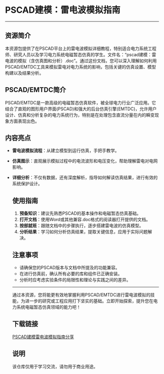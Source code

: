 # PSCAD建模：雷电波模拟指南

---

## 资源简介

本资源包提供了在PSCAD平台上的雷电波模拟详细教程，特别适合电力系统工程师、研究人员以及学习电力系统电磁暂态仿真的学生。文件名：“pscad建模：雷电波的模拟（含仿真图和分析）.doc”。通过这份文档，您可以深入理解如何利用PSCAD/EMTDC工具来模拟雷电对电力系统的影响，包括关键的仿真设置、模型构建以及结果分析。

## PSCAD/EMTDC简介

PSCAD/EMTDC是一款高级的电磁暂态仿真软件，被全球电力行业广泛应用。它结合了直观的图形用户界面(PSCAD)和强大的后台仿真引擎(EMTDC)，允许用户设计、仿真和分析复杂的电力系统行为，特别是在处理包含直流分量在内的瞬变现象方面表现出色。

## 内容亮点

- **雷电波模拟流程**：从建立模型到运行仿真，手把手教学。
- **仿真图示**：直观展示模拟过程中的电流波形和电压变化，帮助理解雷电对电网影响。
- **详细分析**：不仅有数据，还有深度解析，指导如何解读仿真结果，进行有效的系统保护设计。

  ## 使用指南

  1. **预备知识**：建议先熟悉PSCAD的基本操作和电磁暂态仿真基础。
  2. **打开文档**：使用Word或其他兼容.doc格式的阅读器打开提供的文档。
  3. **按部就班**：跟随文档中的步骤执行，逐步搭建雷电波的仿真模型。
  4. **分析结果**：学习如何分析仿真结果，提取关键信息，应用于实际问题解决。

  ## 注意事项

  - 请确保您的PSCAD版本与文档中所提及的功能兼容。
  - 在进行仿真前，确认所有必要的库和组件已正确安装。
  - 分析时应考虑实验条件的局限性和理论与实践之间的差异。

  ---

  通过本资源，您将能更有效地掌握利用PSCAD/EMTDC进行雷电波模拟的技能，为进一步的研究或工程应用打下坚实的基础。立即开始探索，提升您在电力系统电磁暂态仿真领域的能力吧！

  ## 下载链接
  [PSCAD建模雷电波模拟指南分享](https://pan.quark.cn/s/06ea6ea7251b)

  ## 说明

  该仓库仅用于学习交流，请勿用于商业用途。
